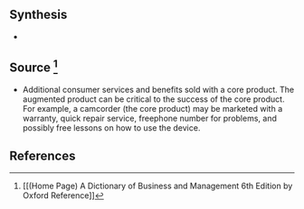 ## Synthesis
- 
## Source [^1]
- Additional consumer services and benefits sold with a core product. The augmented product can be critical to the success of the core product. For example, a camcorder (the core product) may be marketed with a warranty, quick repair service, freephone number for problems, and possibly free lessons on how to use the device.
## References

[^1]: [[(Home Page) A Dictionary of Business and Management 6th Edition by Oxford Reference]]